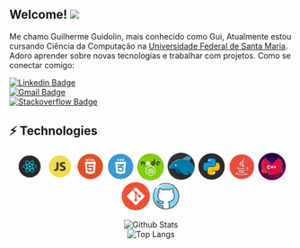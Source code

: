 ## Welcome! <img src="https://raw.githubusercontent.com/aemmadi/aemmadi/master/wave.gif" width="30px">

Me chamo Guilherme Guidolin, mais conhecido como Gui, Atualmente estou cursando Ciência da Computação na [Universidade Federal de Santa Maria](https://www.ufsm.br). Adoro aprender sobre novas tecnologias e trabalhar com projetos.
Como se conectar comigo:

[![Linkedin Badge](https://img.shields.io/badge/-guilhermeguidolin-blue?style=flat-square&logo=Linkedin&logoColor=white&link=https://www.linkedin.com/in/guilherme-guidolin/)](https://www.linkedin.com/in/guilherme-guidolin/)\
[![Gmail Badge](https://img.shields.io/badge/-guidolingip1@gmail.com-c14438?style=flat-square&logo=Gmail&logoColor=white&link=mailto:kanna6501@gmail.com)](mailto:guidolingip1@gmail.com)\
[![Stackoverflow Badge](https://img.shields.io/badge/-guidolingip1-orange?style=flat-square&logo=stackoverflow&logoColor=white&link=https://pt.stackoverflow.com/users/225645/guilherme-guidolin)](https://stackoverflow.com/users/13199540/guilherme-guidolin)

## ⚡ Technologies
<div align="center">
  <img src="https://github.com/guidolingip1/guidolingip1/blob/main/readme-assets/react.png" width="50">
  <img src="https://github.com/guidolingip1/guidolingip1/blob/main/readme-assets/Javascript.png" width="50">
  <img src="https://github.com/guidolingip1/guidolingip1/blob/main/readme-assets/html5.png" width="50">
  <img src="https://github.com/guidolingip1/guidolingip1/blob/main/readme-assets/css3.png" width="50">
  <img src="https://github.com/guidolingip1/guidolingip1/blob/main/readme-assets/node.png" width="50">
  <img src="https://github.com/guidolingip1/guidolingip1/blob/main/readme-assets/mysql.png" width="50">
  <img src="https://github.com/guidolingip1/guidolingip1/blob/main/readme-assets/python.png" width="50">
  <img src="https://github.com/guidolingip1/guidolingip1/blob/main/readme-assets/java.png" width="50">
  <img src="https://github.com/guidolingip1/guidolingip1/blob/main/readme-assets/cpp2.png" width="50">
  <img src="https://github.com/guidolingip1/guidolingip1/blob/main/readme-assets/git.png" width="50">
  <img src="https://github.com/guidolingip1/guidolingip1/blob/main/readme-assets/github.png" width="50">
<div>

![Github Stats](https://github-readme-stats.vercel.app/api?username=guidolingip1&show_icons=true&theme=radical)\
![Top Langs](https://github-readme-stats.vercel.app/api/top-langs/?username=guidolingip1&show_icons=true&theme=radical)
